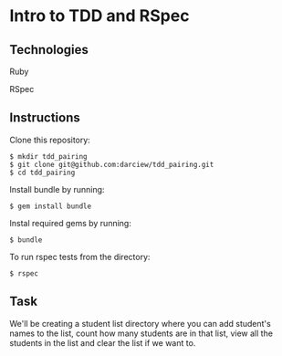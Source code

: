 # Intro to TDD and RSpec

## Technologies 
Ruby

RSpec

## Instructions

Clone this repository:
```
$ mkdir tdd_pairing
$ git clone git@github.com:darciew/tdd_pairing.git
$ cd tdd_pairing
```

Install bundle by running:
```
$ gem install bundle
```

Instal required gems by running:
```
$ bundle
```

To run rspec tests from the directory:
```
$ rspec
```

## Task
We'll be creating a student list directory where you can add student's names to the list, count how many students are in that list, view all the students in the list and clear the list if we want to.
